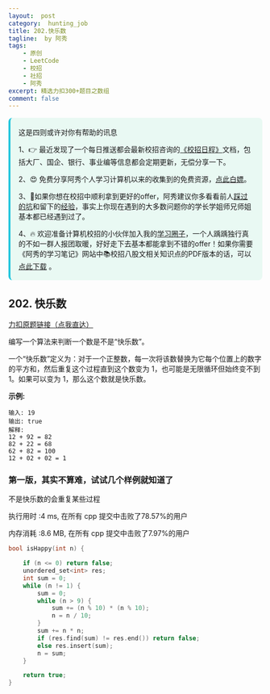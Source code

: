 ```yaml
---
layout:  post
category:  hunting_job
title: 202.快乐数
tagline:  by 阿秀
tags:
    - 原创
    - LeetCode
    - 校招
    - 社招
    - 阿秀
excerpt: 精选力扣300+题目之数组
comment: false
---
```




<div style="border-color: #24C6DC;
            background-color: #e9f9f3;         
            margin: 1rem 0;
        padding: .25rem 1rem;
        border-left-width: .3rem;
        border-left-style: solid;
        border-radius: .5rem;
        color: inherit;">
  <p>这是四则或许对你有帮助的讯息</p>
  <p>1、👉 最近发现了一个每日推送都会最新校招咨询的<a style="text-decoration: underline" href="https://flowus.cn/ee50d5eb-3cd5-4f74-880e-95b215dd4ff2" target="_blank">《校招日程》</a>文档，包括大厂、国企、银行、事业编等信息都会定期更新，无偿分享一下。</p>  
  <p>2、😍
    免费分享阿秀个人学习计算机以来的收集到的免费资源，<a style="text-decoration: underline" href="/notes/07-resources/01-free/01-introduce.html" target="_blank">点此白嫖</a>。
  </p>
  <p>3、🚀如果你想在校招中顺利拿到更好的offer，阿秀建议你多看看前人<a style="text-decoration: underline" href="https://www.yuque.com/tuobaaxiu/httmmc/npg1k81zeq4wfpyz" target="_blank">踩过的坑</a>和留下的<a style="text-decoration: underline"  target="_blank" href="https://www.yuque.com/tuobaaxiu/httmmc/gge9ppd0mbu2d3dp">经验</a>，事实上你现在遇到的大多数问题你的学长学姐师兄师姐基本都已经遇到过了。
  </p>
  <p>4、🔥 欢迎准备计算机校招的小伙伴加入我的<a  style="text-decoration: underline" href="https://www.yuque.com/tuobaaxiu/httmmc/xg0otqvc17wfx4u9" target="_blank">学习圈子</a>，一个人踽踽独行真的不如一群人报团取暖，好好走下去基本都能拿到不错的offer！如果你需要《阿秀的学习笔记》网站中📚︎校招八股文相关知识点的PDF版本的话，可以<a style="text-decoration: underline" href="/notes/08-other/02-question.html#_5、如何下载阿秀的学习笔记内容pdf版本" target="_blank">点此下载</a> 。</p>   </div>


## 202. 快乐数

[力扣原题链接（点我直达）](https://leetcode-cn.com/problems/happy-number/)

编写一个算法来判断一个数是不是“快乐数”。

一个“快乐数”定义为：对于一个正整数，每一次将该数替换为它每个位置上的数字的平方和，然后重复这个过程直到这个数变为 1，也可能是无限循环但始终变不到 1。如果可以变为 1，那么这个数就是快乐数。

**示例:** 

```
输入: 19
输出: true
解释: 
12 + 92 = 82
82 + 22 = 68
62 + 82 = 100
12 + 02 + 02 = 1
```



### 第一版，其实不算难，试试几个样例就知道了



不是快乐数的会重复某些过程

执行用时 :4 ms, 在所有 cpp 提交中击败了78.57%的用户

内存消耗 :8.6 MB, 在所有 cpp 提交中击败了7.97%的用户





```c++
bool isHappy(int n) {

	if (n <= 0) return false;
	unordered_set<int> res;
	int sum = 0;
	while (n != 1) {
		sum = 0;
		while (n > 9) {
			sum += (n % 10) * (n % 10);
			n = n / 10;
		}
		sum += n * n;
		if (res.find(sum) != res.end()) return false;
		else res.insert(sum);
		n = sum;
	}

	return true;
}

```

<p id="计数质数"></p>

